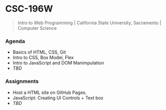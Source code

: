 # CSC-196W
> Intro to Web Programming | California State University, Sacramento | Computer Science

### Agenda
- Basics of HTML, CSS, Git
- Intro to CSS, Box Model, Flex
- Intro to JavaScript and DOM Manimpulation
- *TBD*

### Assignments
- Host a HTML site on GitHub Pages.
- JavaScript: Creating UI Controls + Text box
- *TBD*
